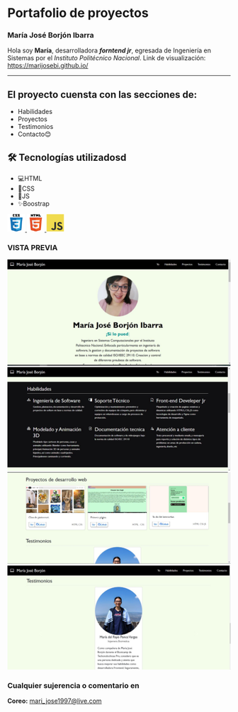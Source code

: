 # Portafolio de proyectos

### María José Borjón Ibarra


Hola soy **María**, desarrolladora ***forntend jr***, egresada de Ingeniería en Sistemas por el *Instituto Politécnico Nacional*.
Link de visualización: https://marijosebi.github.io/

____

## El proyecto cuensta con las secciones de:

- Habilidades
- Proyectos
- Testimonios
- Contacto😊
<!-- Pata los emojis es win + punto  -->

## 🛠 Tecnologías utilizadosd
- 💻HTML
- 🎨CSS
- 📐JS
- ✨Boostrap

<!-- Como puedes ver a continuacion tambien se puede agregar codigo html -->

<a href="https://www.w3schools.com/css/" target="_blank"> <img src="https://raw.githubusercontent.com/devicons/devicon/master/icons/css3/css3-original-wordmark.svg" alt="css3" width="40" height="40"/> </a>
    <a href="https://www.w3.org/html/" target="_blank"> <img src="https://raw.githubusercontent.com/devicons/devicon/master/icons/html5/html5-original-wordmark.svg" alt="html5" width="40" height="40"/> </a>
    <a href="https://developer.mozilla.org/en-US/docs/Web/JavaScript" target="_blank"> <img src="https://raw.githubusercontent.com/devicons/devicon/master/icons/javascript/javascript-original.svg" alt="javascript" width="40" height="40"/> </a>

### VISTA PREVIA
<!-- En esata parte debemos de poner las capturas del proyecto ya concluido -->
![Proyecto](assets/capturaP1.JPG)
![Proyecto](assets/capturaP2.JPG)
![Proyecto](assets/capturaP3.JPG)
![Proyecto](assets/capturaP4.JPG)

<!-- Escribir mensje de despediada -->


<!-- En el readme es takmbien posible agregar algunos botones  -->

### Cualquier sujerencia o comentario en 
**Coreo:** 
[mari_jose1997@live.com](mailto:mari_jose1997@live.com)






<!--  -->



